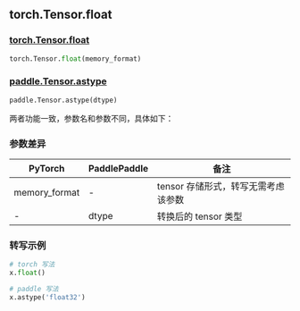 ## torch.Tensor.float
### [torch.Tensor.float](https://pytorch.org/docs/stable/generated/torch.Tensor.float.html?highlight=float#torch.Tensor.float)

```python
torch.Tensor.float(memory_format)
```

### [paddle.Tensor.astype](https://www.paddlepaddle.org.cn/documentation/docs/zh/api/paddle/Tensor_cn.html#astype-dtype)

```python
paddle.Tensor.astype(dtype)
```

两者功能一致，参数名和参数不同，具体如下：
### 参数差异
| PyTorch       | PaddlePaddle | 备注                                                   |
| ------------- | ------------ | ------------------------------------------------------ |
| memory_format | -            | tensor 存储形式，转写无需考虑该参数                         |
|-              | dtype        | 转换后的 tensor 类型                                       |

### 转写示例

```python
# torch 写法
x.float()

# paddle 写法
x.astype('float32')
```
